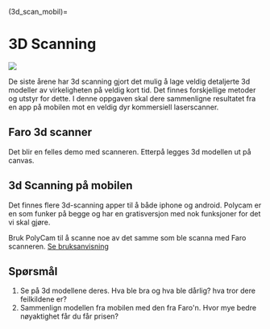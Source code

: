 (3d_scan_mobil)=
# 3D Scanning

![](../bilder/frukt.png)

De siste årene har 3d scanning gjort det mulig å lage veldig detaljerte 3d modeller av virkeligheten på veldig kort tid. 
Det finnes forskjellige metoder og utstyr for dette. I denne oppgaven skal dere sammenligne resultatet fra en app på mobilen mot en veldig dyr kommersiell laserscanner.

## Faro 3d scanner

Det blir en felles demo med scanneren. Etterpå legges 3d modellen ut på canvas.

## 3d Scanning på mobilen

Det finnes flere 3d-scanning apper til å både iphone og android. Polycam er en som funker på begge og har en gratisversjon med nok funksjoner for det vi skal gjøre.

Bruk PolyCam til å scanne noe av det samme som ble scanna med Faro scanneren. [Se bruksanvisning](../bruksanvisninger/polycam.html)

## Spørsmål
1. Se på 3d modellene deres. Hva ble bra og hva ble dårlig? hva tror dere feilkildene er?
2. Sammenlign modellen fra mobilen med den fra Faro'n. Hvor mye bedre nøyaktighet får du får prisen?